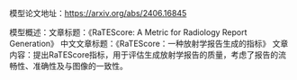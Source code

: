 模型论文地址：https://arxiv.org/abs/2406.16845

模型概述：文章标题：《RaTEScore: A Metric for Radiology Report Generation》
中文文章标题：《RaTEScore：一种放射学报告生成的指标》
文章内容：提出RaTEScore指标，用于评估生成放射学报告的质量，考虑了报告的流畅性、准确性及与图像的一致性。
